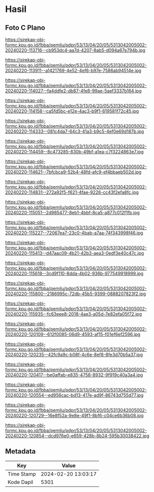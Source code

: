 # Hasil

## Foto C Plano

https://sirekap-obj-formc.kpu.go.id/fbba/pemilu/pdpr/53/13/04/20/05/5313042005002-20240220-113716--cb953dc4-aa7d-4207-8ab5-d094a67e794b.jpg

https://sirekap-obj-formc.kpu.go.id/fbba/pemilu/pdpr/53/13/04/20/05/5313042005002-20240220-113911--a1421769-4e52-4ef6-b97e-7586ab94514e.jpg

https://sirekap-obj-formc.kpu.go.id/fbba/pemilu/pdpr/53/13/04/20/05/5313042005002-20240220-114027--fa4ddfe2-db87-4fe8-99ae-5aef3337b164.jpg

https://sirekap-obj-formc.kpu.go.id/fbba/pemilu/pdpr/53/13/04/20/05/5313042005002-20240220-114158--ca5fd5bc-e12e-4ac3-b9f1-619581f72c45.jpg

https://sirekap-obj-formc.kpu.go.id/fbba/pemilu/pdpr/53/13/04/20/05/5313042005002-20240220-114333--081c4da7-64c3-41a3-b9c5-4ef0e69d187b.jpg

https://sirekap-obj-formc.kpu.go.id/fbba/pemilu/pdpr/53/13/04/20/05/5313042005002-20240220-114459--8c473285-830b-49bf-a1ea-c7f3224863e7.jpg

https://sirekap-obj-formc.kpu.go.id/fbba/pemilu/pdpr/53/13/04/20/05/5313042005002-20240220-114621--7bfcbca9-52b4-48fd-afc9-ef4bbaeb502d.jpg

https://sirekap-obj-formc.kpu.go.id/fbba/pemilu/pdpr/53/13/04/20/05/5313042005002-20240220-114831--272a92f5-f621-4fae-9226-cc43f2efa8fc.jpg

https://sirekap-obj-formc.kpu.go.id/fbba/pemilu/pdpr/53/13/04/20/05/5313042005002-20240220-115051--2d985477-8eb1-4bbf-8ca5-a877c012f1fb.jpg

https://sirekap-obj-formc.kpu.go.id/fbba/pemilu/pdpr/53/13/04/20/05/5313042005002-20240220-115227--72067ea7-23c0-4bab-a7aa-74f343998f46.jpg

https://sirekap-obj-formc.kpu.go.id/fbba/pemilu/pdpr/53/13/04/20/05/5313042005002-20240220-115413--d47aac09-4b21-42b3-aea3-0edf3e40c47c.jpg

https://sirekap-obj-formc.kpu.go.id/fbba/pemilu/pdpr/53/13/04/20/05/5313042005002-20240220-115618--3cd9f110-8dda-4b02-936b-977549918999.jpg

https://sirekap-obj-formc.kpu.go.id/fbba/pemilu/pdpr/53/13/04/20/05/5313042005002-20240220-115800--2186995c-72db-45b5-9399-0888207823f2.jpg

https://sirekap-obj-formc.kpu.go.id/fbba/pemilu/pdpr/53/13/04/20/05/5313042005002-20240220-115935--fc63eee8-2018-4ae3-a05d-7e82efa05f72.jpg

https://sirekap-obj-formc.kpu.go.id/fbba/pemilu/pdpr/53/13/04/20/05/5313042005002-20240220-120109--612f0085-06d9-4593-af15-f01ef6ef2596.jpg

https://sirekap-obj-formc.kpu.go.id/fbba/pemilu/pdpr/53/13/04/20/05/5313042005002-20240220-120235--42fc9a9c-b08f-4c6e-8ef8-8fe3d70b5a37.jpg

https://sirekap-obj-formc.kpu.go.id/fbba/pemilu/pdpr/53/13/04/20/05/5313042005002-20240220-120417--be0affab-e835-4758-8932-9f919c40a3a4.jpg

https://sirekap-obj-formc.kpu.go.id/fbba/pemilu/pdpr/53/13/04/20/05/5313042005002-20240220-120554--ed956cac-bd13-417e-ad9f-86743d755d77.jpg

https://sirekap-obj-formc.kpu.go.id/fbba/pemilu/pdpr/53/13/04/20/05/5313042005002-20240220-120729--16e8f52a-9e8e-49f1-8bf6-c04ce6b36b08.jpg

https://sirekap-obj-formc.kpu.go.id/fbba/pemilu/pdpr/53/13/04/20/05/5313042005002-20240220-120854--dcd976e0-e659-428b-8b24-595b30038422.jpg


## Metadata

| Key        | Value               |
| ---------- | ------------------- |
| Time Stamp | 2024-02-20 13:03:17 |
| Kode Dapil | 5301                |



